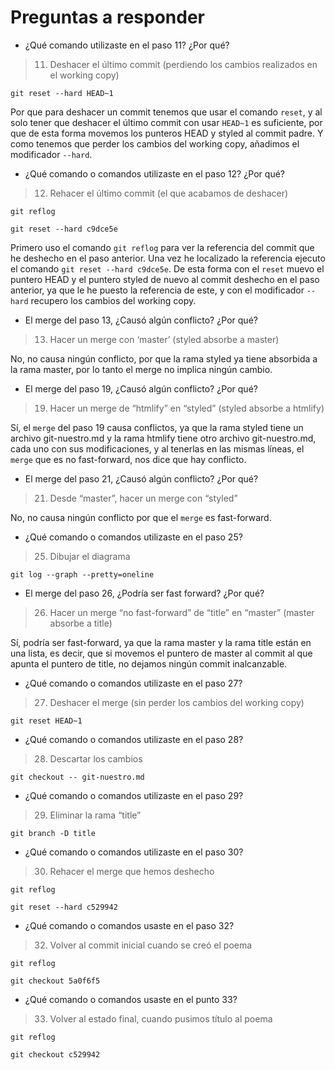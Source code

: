 # Preguntas a responder
* ¿Qué comando utilizaste en el paso 11? ¿Por qué?

> 11) Deshacer el último commit (perdiendo los cambios realizados en el working copy)

`git reset --hard HEAD~1`

Por que para deshacer un commit tenemos que usar el comando `reset`, y al solo tener que deshacer el último commit con usar `HEAD~1` es suficiente, por que de esta forma movemos los punteros HEAD y styled al commit padre. Y como tenemos que perder los cambios del working copy, añadimos el modificador `--hard`.

* ¿Qué comando o comandos utilizaste en el paso 12? ¿Por qué?

> 12) Rehacer el último commit (el que acabamos de deshacer)

`git reflog`

`git reset --hard c9dce5e`

Primero uso el comando `git reflog` para ver la referencia del commit que he deshecho en el paso anterior. Una vez he localizado la referencia ejecuto el comando `git reset --hard c9dce5e`. De esta forma con el `reset` muevo el puntero HEAD y el puntero styled de nuevo al commit deshecho en el paso anterior, ya que le he puesto la referencia de este, y con el modificador `--hard` recupero los cambios del working copy.

* El merge del paso 13, ¿Causó algún conflicto? ¿Por qué?

> 13) Hacer un merge con ‘master’ (styled absorbe a master)

No, no causa ningún conflicto, por que la rama styled ya tiene absorbida a la rama master, por lo tanto el merge no implica ningún cambio.

* El merge del paso 19, ¿Causó algún conflicto? ¿Por qué?

> 19) Hacer un merge de “htmlify” en “styled” (styled absorbe a htmlify)

Sí, el `merge` del paso 19 causa conflictos, ya que la rama styled tiene un archivo git-nuestro.md y la rama htmlify tiene otro archivo git-nuestro.md, cada uno con sus modificaciones, y al tenerlas en las mismas líneas, el `merge` que es no fast-forward, nos dice que hay conflicto.

* El merge del paso 21, ¿Causó algún conflicto? ¿Por qué?

> 21) Desde “master”, hacer un merge con “styled”

No, no causa ningún conflicto por que el `merge` es fast-forward.

* ¿Qué comando o comandos utilizaste en el paso 25?

> 25) Dibujar el diagrama

`git log --graph --pretty=oneline`

* El merge del paso 26, ¿Podría ser fast forward? ¿Por qué?

> 26) Hacer un merge “no fast-forward” de “title” en “master” (master absorbe a title)

Sí, podría ser fast-forward, ya que la rama master y la rama title están en una lista, es decir, que si movemos el puntero de master al commit al que apunta el puntero de title, no dejamos ningún commit inalcanzable.

* ¿Qué comando o comandos utilizaste en el paso 27?

> 27) Deshacer el merge (sin perder los cambios del working copy)

`git reset HEAD~1`

* ¿Qué comando o comandos utilizaste en el paso 28?

> 28) Descartar los cambios

`git checkout -- git-nuestro.md`

* ¿Qué comando o comandos utilizaste en el paso 29?

> 29) Eliminar la rama “title”

`git branch -D title`

* ¿Qué comando o comandos utilizaste en el paso 30?

> 30) Rehacer el merge que hemos deshecho

`git reflog`

`git reset --hard c529942`

* ¿Qué comando o comandos usaste en el paso 32?

> 32) Volver al commit inicial cuando se creó el poema

`git reflog`

`git checkout 5a0f6f5`

* ¿Qué comando o comandos usaste en el punto 33?

> 33) Volver al estado final, cuando pusimos título al poema

`git reflog`

`git checkout c529942`